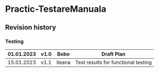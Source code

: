 # Practic-TestareManuala
## Revision history
### Testing
| 01.01.2023 | v1.0 | Bobo | Draft Plan |
| :-----------: | :-----------: |:-----------: |:-----------: |
| 15.01.2023| v1.1| Ileana |Test results for functional testing|
